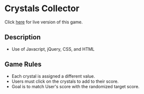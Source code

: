 # Crystals Collector

Click [here](https://melissarburnham.github.io/Crystals-Collector/) for live version of this game. 

## Description

* Use of Javacript, jQuery, CSS, and HTML

## Game Rules

* Each crystal is assigned a different value. 
* Users must click on the crystals to add to their score. 
* Goal is to match User's score with the randomized target score. 


